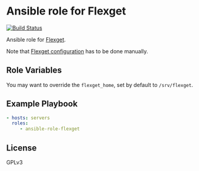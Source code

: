 # Ansible role for Flexget

[![Build Status](https://travis-ci.org/mathieumd/ansible-role-flexget.svg)](https://travis-ci.org/mathieumd/ansible-role-flexget)

Ansible role for [Flexget](http://flexget.com/).

Note that [Flexget configuration](http://flexget.com/wiki/Configuration) has to be done manually.

Role Variables
--------------

You may want to override the `flexget_home`, set by default to `/srv/flexget`.

Example Playbook
----------------

```yaml
- hosts: servers
  roles:
     - ansible-role-flexget
```

License
-------

GPLv3

